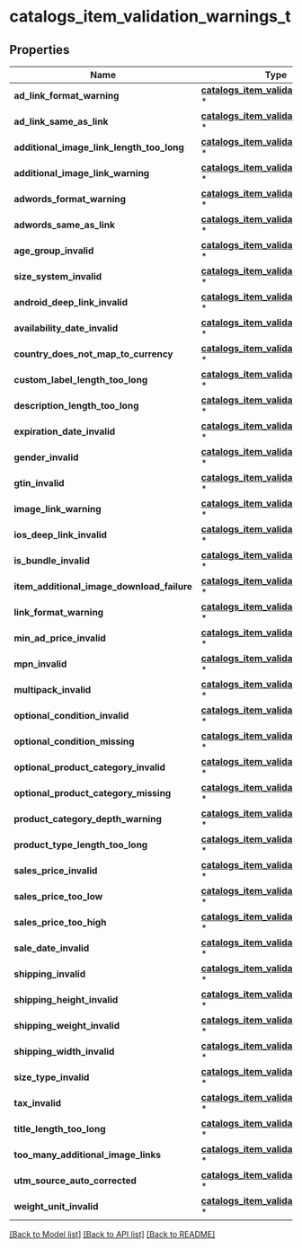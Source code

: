 # catalogs_item_validation_warnings_t

## Properties
Name | Type | Description | Notes
------------ | ------------- | ------------- | -------------
**ad_link_format_warning** | [**catalogs_item_validation_details_t**](catalogs_item_validation_details.md) \* |  | [optional] 
**ad_link_same_as_link** | [**catalogs_item_validation_details_t**](catalogs_item_validation_details.md) \* |  | [optional] 
**additional_image_link_length_too_long** | [**catalogs_item_validation_details_t**](catalogs_item_validation_details.md) \* |  | [optional] 
**additional_image_link_warning** | [**catalogs_item_validation_details_t**](catalogs_item_validation_details.md) \* |  | [optional] 
**adwords_format_warning** | [**catalogs_item_validation_details_t**](catalogs_item_validation_details.md) \* |  | [optional] 
**adwords_same_as_link** | [**catalogs_item_validation_details_t**](catalogs_item_validation_details.md) \* |  | [optional] 
**age_group_invalid** | [**catalogs_item_validation_details_t**](catalogs_item_validation_details.md) \* |  | [optional] 
**size_system_invalid** | [**catalogs_item_validation_details_t**](catalogs_item_validation_details.md) \* |  | [optional] 
**android_deep_link_invalid** | [**catalogs_item_validation_details_t**](catalogs_item_validation_details.md) \* |  | [optional] 
**availability_date_invalid** | [**catalogs_item_validation_details_t**](catalogs_item_validation_details.md) \* |  | [optional] 
**country_does_not_map_to_currency** | [**catalogs_item_validation_details_t**](catalogs_item_validation_details.md) \* |  | [optional] 
**custom_label_length_too_long** | [**catalogs_item_validation_details_t**](catalogs_item_validation_details.md) \* |  | [optional] 
**description_length_too_long** | [**catalogs_item_validation_details_t**](catalogs_item_validation_details.md) \* |  | [optional] 
**expiration_date_invalid** | [**catalogs_item_validation_details_t**](catalogs_item_validation_details.md) \* |  | [optional] 
**gender_invalid** | [**catalogs_item_validation_details_t**](catalogs_item_validation_details.md) \* |  | [optional] 
**gtin_invalid** | [**catalogs_item_validation_details_t**](catalogs_item_validation_details.md) \* |  | [optional] 
**image_link_warning** | [**catalogs_item_validation_details_t**](catalogs_item_validation_details.md) \* |  | [optional] 
**ios_deep_link_invalid** | [**catalogs_item_validation_details_t**](catalogs_item_validation_details.md) \* |  | [optional] 
**is_bundle_invalid** | [**catalogs_item_validation_details_t**](catalogs_item_validation_details.md) \* |  | [optional] 
**item_additional_image_download_failure** | [**catalogs_item_validation_details_t**](catalogs_item_validation_details.md) \* |  | [optional] 
**link_format_warning** | [**catalogs_item_validation_details_t**](catalogs_item_validation_details.md) \* |  | [optional] 
**min_ad_price_invalid** | [**catalogs_item_validation_details_t**](catalogs_item_validation_details.md) \* |  | [optional] 
**mpn_invalid** | [**catalogs_item_validation_details_t**](catalogs_item_validation_details.md) \* |  | [optional] 
**multipack_invalid** | [**catalogs_item_validation_details_t**](catalogs_item_validation_details.md) \* |  | [optional] 
**optional_condition_invalid** | [**catalogs_item_validation_details_t**](catalogs_item_validation_details.md) \* |  | [optional] 
**optional_condition_missing** | [**catalogs_item_validation_details_t**](catalogs_item_validation_details.md) \* |  | [optional] 
**optional_product_category_invalid** | [**catalogs_item_validation_details_t**](catalogs_item_validation_details.md) \* |  | [optional] 
**optional_product_category_missing** | [**catalogs_item_validation_details_t**](catalogs_item_validation_details.md) \* |  | [optional] 
**product_category_depth_warning** | [**catalogs_item_validation_details_t**](catalogs_item_validation_details.md) \* |  | [optional] 
**product_type_length_too_long** | [**catalogs_item_validation_details_t**](catalogs_item_validation_details.md) \* |  | [optional] 
**sales_price_invalid** | [**catalogs_item_validation_details_t**](catalogs_item_validation_details.md) \* |  | [optional] 
**sales_price_too_low** | [**catalogs_item_validation_details_t**](catalogs_item_validation_details.md) \* |  | [optional] 
**sales_price_too_high** | [**catalogs_item_validation_details_t**](catalogs_item_validation_details.md) \* |  | [optional] 
**sale_date_invalid** | [**catalogs_item_validation_details_t**](catalogs_item_validation_details.md) \* |  | [optional] 
**shipping_invalid** | [**catalogs_item_validation_details_t**](catalogs_item_validation_details.md) \* |  | [optional] 
**shipping_height_invalid** | [**catalogs_item_validation_details_t**](catalogs_item_validation_details.md) \* |  | [optional] 
**shipping_weight_invalid** | [**catalogs_item_validation_details_t**](catalogs_item_validation_details.md) \* |  | [optional] 
**shipping_width_invalid** | [**catalogs_item_validation_details_t**](catalogs_item_validation_details.md) \* |  | [optional] 
**size_type_invalid** | [**catalogs_item_validation_details_t**](catalogs_item_validation_details.md) \* |  | [optional] 
**tax_invalid** | [**catalogs_item_validation_details_t**](catalogs_item_validation_details.md) \* |  | [optional] 
**title_length_too_long** | [**catalogs_item_validation_details_t**](catalogs_item_validation_details.md) \* |  | [optional] 
**too_many_additional_image_links** | [**catalogs_item_validation_details_t**](catalogs_item_validation_details.md) \* |  | [optional] 
**utm_source_auto_corrected** | [**catalogs_item_validation_details_t**](catalogs_item_validation_details.md) \* |  | [optional] 
**weight_unit_invalid** | [**catalogs_item_validation_details_t**](catalogs_item_validation_details.md) \* |  | [optional] 

[[Back to Model list]](../README.md#documentation-for-models) [[Back to API list]](../README.md#documentation-for-api-endpoints) [[Back to README]](../README.md)


